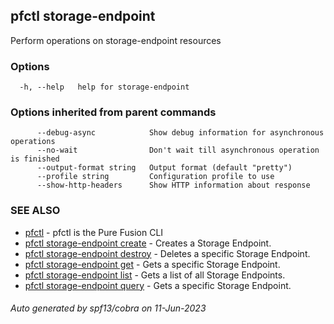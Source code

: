 ## pfctl storage-endpoint

Perform operations on storage-endpoint resources

### Options

```
  -h, --help   help for storage-endpoint
```

### Options inherited from parent commands

```
      --debug-async            Show debug information for asynchronous operations
      --no-wait                Don't wait till asynchronous operation is finished
      --output-format string   Output format (default "pretty")
      --profile string         Configuration profile to use
      --show-http-headers      Show HTTP information about response
```

### SEE ALSO

* [pfctl](pfctl.md)	 - pfctl is the Pure Fusion CLI
* [pfctl storage-endpoint create](pfctl_storage-endpoint_create.md)	 - Creates a Storage Endpoint.
* [pfctl storage-endpoint destroy](pfctl_storage-endpoint_destroy.md)	 - Deletes a specific Storage Endpoint.
* [pfctl storage-endpoint get](pfctl_storage-endpoint_get.md)	 - Gets a specific Storage Endpoint.
* [pfctl storage-endpoint list](pfctl_storage-endpoint_list.md)	 - Gets a list of all Storage Endpoints.
* [pfctl storage-endpoint query](pfctl_storage-endpoint_query.md)	 - Gets a specific Storage Endpoint.

###### Auto generated by spf13/cobra on 11-Jun-2023
